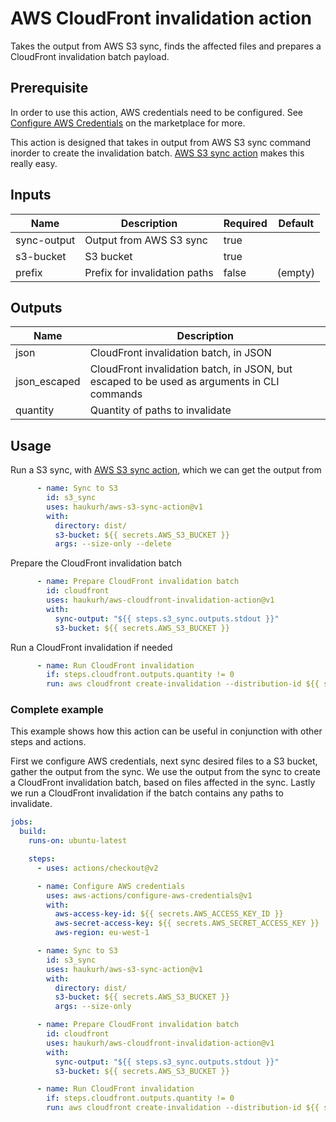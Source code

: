 # AWS CloudFront invalidation action

Takes the output from AWS S3 sync, finds the affected files and prepares a CloudFront invalidation batch payload.

## Prerequisite

In order to use this action, AWS credentials need to be configured. See
[Configure AWS Credentials](https://github.com/marketplace/actions/configure-aws-credentials-action-for-github-actions)
on the marketplace for more.

This action is designed that takes in output from AWS S3 sync command inorder to create the invalidation batch.
[AWS S3 sync action](https://github.com/marketplace/actions/aws-s3-sync-w-output) makes this really easy.

## Inputs

| Name        | Description                   | Required | Default |
|-------------|-------------------------------|----------|---------|
| sync-output | Output from AWS S3 sync       | true     |         |
| s3-bucket   | S3 bucket                     | true     |         |
| prefix      | Prefix for invalidation paths | false    | (empty) |

## Outputs

| Name         | Description                                                                                 |
|--------------|---------------------------------------------------------------------------------------------|
| json         | CloudFront invalidation batch, in JSON                                                      |
| json_escaped | CloudFront invalidation batch, in JSON, but escaped to be used as arguments in CLI commands |
| quantity     | Quantity of paths to invalidate                                                             |

## Usage

Run a S3 sync, with [AWS S3 sync action](https://github.com/marketplace/actions/aws-s3-sync-w-output), which we can get the output from

```yaml
      - name: Sync to S3
        id: s3_sync
        uses: haukurh/aws-s3-sync-action@v1
        with:
          directory: dist/
          s3-bucket: ${{ secrets.AWS_S3_BUCKET }}
          args: --size-only --delete
```

Prepare the CloudFront invalidation batch

```yaml
      - name: Prepare CloudFront invalidation batch
        id: cloudfront
        uses: haukurh/aws-cloudfront-invalidation-action@v1
        with:
          sync-output: "${{ steps.s3_sync.outputs.stdout }}"
          s3-bucket: ${{ secrets.AWS_S3_BUCKET }}
```

Run a CloudFront invalidation if needed

```yaml
      - name: Run CloudFront invalidation
        if: steps.cloudfront.outputs.quantity != 0
        run: aws cloudfront create-invalidation --distribution-id ${{ secrets.AWS_CLOUDFRONT_DIST }} --invalidation-batch ${{ steps.cloudfront.outputs.json_escaped }}
```

### Complete example

This example shows how this action can be useful in conjunction with other steps and actions.

First we configure AWS credentials, next sync desired files to a S3 bucket, gather the output from the sync.
We use the output from the sync to create a CloudFront invalidation batch, based on files affected in the sync.
Lastly we run a CloudFront invalidation if the batch contains any paths to invalidate.

```yaml
jobs:
  build:
    runs-on: ubuntu-latest

    steps:
      - uses: actions/checkout@v2

      - name: Configure AWS credentials
        uses: aws-actions/configure-aws-credentials@v1
        with:
          aws-access-key-id: ${{ secrets.AWS_ACCESS_KEY_ID }}
          aws-secret-access-key: ${{ secrets.AWS_SECRET_ACCESS_KEY }}
          aws-region: eu-west-1

      - name: Sync to S3
        id: s3_sync
        uses: haukurh/aws-s3-sync-action@v1
        with:
          directory: dist/
          s3-bucket: ${{ secrets.AWS_S3_BUCKET }}
          args: --size-only

      - name: Prepare CloudFront invalidation batch
        id: cloudfront
        uses: haukurh/aws-cloudfront-invalidation-action@v1
        with:
          sync-output: "${{ steps.s3_sync.outputs.stdout }}"
          s3-bucket: ${{ secrets.AWS_S3_BUCKET }}

      - name: Run CloudFront invalidation
        if: steps.cloudfront.outputs.quantity != 0
        run: aws cloudfront create-invalidation --distribution-id ${{ secrets.AWS_CLOUDFRONT_DIST }} --invalidation-batch ${{ steps.cloudfront.outputs.json_escaped }}
```
